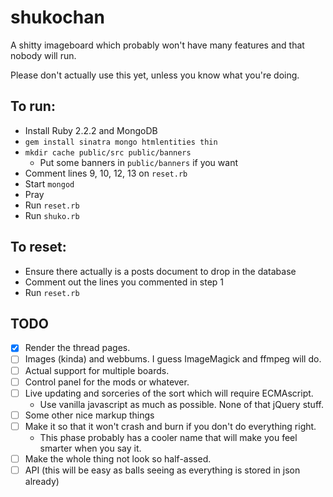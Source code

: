 # shukochan
A shitty imageboard which probably won't have many features and that nobody will run.

Please don't actually use this yet, unless you know what you're doing.

## To run:
* Install Ruby 2.2.2 and MongoDB
* `gem install sinatra mongo htmlentities thin`
* `mkdir cache public/src public/banners`
  * Put some banners in `public/banners` if you want
* Comment lines 9, 10, 12, 13 on `reset.rb`
* Start `mongod`
* Pray
* Run `reset.rb`
* Run `shuko.rb`

## To reset:
* Ensure there actually is a posts document to drop in the database
* Comment out the lines you commented in step 1
* Run `reset.rb`

## TODO
- [x] Render the thread pages.
- [ ] Images (kinda) and webbums. I guess ImageMagick and ffmpeg will do.
- [ ] Actual support for multiple boards.
- [ ] Control panel for the mods or whatever.
- [ ] Live updating and sorceries of the sort which will require ECMAscript.
  - Use vanilla javascript as much as possible. None of that jQuery stuff.
- [ ] Some other nice markup things
- [ ] Make it so that it won't crash and burn if you don't do everything right.
  * This phase probably has a cooler name that will make you feel smarter when you say it.
- [ ] Make the whole thing not look so half-assed.
- [ ] API (this will be easy as balls seeing as everything is stored in json already)